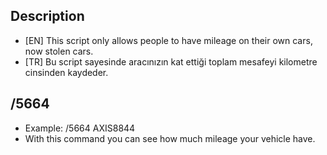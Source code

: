 ## Description
- [EN] This script only allows people to have mileage on their own cars, now stolen cars.
- [TR] Bu script sayesinde aracınızın kat ettiği toplam mesafeyi kilometre cinsinden kaydeder.

## /5664
- Example: /5664 AXIS8844
- With this command you can see how much mileage your vehicle have.
